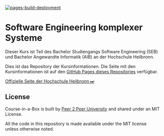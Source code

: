 [![pages-build-deployment](https://github.com/aheil/seks/actions/workflows/pages/pages-build-deployment/badge.svg)](https://github.com/aheil/seks/actions/workflows/pages/pages-build-deployment)

# Software Engineering komplexer Systeme

Dieser Kurs ist Teil des Bachelor Studiengangs Software Engineering (SEB) und Bachelor Angewandte Informatik (AIB) an der Hochschule Heilbronn.

Dies ist das Repository der Kursinformationen. Die Seite mit den Kursinformationen ist auf den [GitHub Pages dieses Repositories](https://aheil.github.io/seks/) verfügbar.

[Offizielle Seite der Hochschule Heilbronn ⏭](https://www.hs-heilbronn.de/seks)

## License

Course-in-a-Box is built by [Peer 2 Peer University](https://www.p2pu.org) and shared under an MIT License.

All the code in this repository is made available under the MIT license unless otherwise noted.